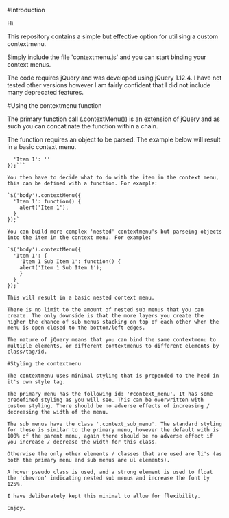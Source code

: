 #Introduction

Hi.

This repository contains a simple but effective option for utilising a custom contextmenu.

Simply include the file 'contextmenu.js' and you can start binding your context menus.

The code requires jQuery and was developed using jQuery 1.12.4. I have not tested other versions however I am fairly confident that I did not include many deprecated features.

#Using the contextmenu function

The primary function call (.contextMenu()) is an extension of jQuery and as such you can concatinate the function within a chain.

The function requires an object to be parsed. The example below will result in a basic context menu.

```$('body').contextMenu({
  'Item 1': ''
});```

You then have to decide what to do with the item in the context menu, this can be defined with a function. For example:

`$('body').contextMenu({
  'Item 1': function() {
    alert('Item 1');
  }
});`

You can build more complex 'nested' contextmenu's but parseing objects into the item in the context menu. For example:

`$('body').contextMenu({
  'Item 1': {
    'Item 1 Sub Item 1': function() {
    alert('Item 1 Sub Item 1');
    }
  }
});`

This will result in a basic nested context menu. 

There is no limit to the amount of nested sub menus that you can create. The only downside is that the more layers you create the higher the chance of sub menus stacking on top of each other when the menu is open closed to the bottom/left edges.

The nature of jQuery means that you can bind the same contextmenu to multiple elements, or different contextmenus to different elements by class/tag/id.

#Styling the contextmenu

The contextmenu uses minimal styling that is prepended to the head in it's own style tag.

The primary menu has the following id: '#context_menu'. It has some predefined styling as you will see. This can be overwritten with custom styling. There should be no adverse effects of increasing / decreasing the width of the menu.

The sub menus have the class '.context_sub_menu'. The standard styling for these is similar to the primary menu, however the default with is 100% of the parent menu, again there should be no adverse effect if you increase / decrease the width for this class.

Otherwise the only other elements / classes that are used are li's (as both the primary menu and sub menus are ul elements).

A hover pseudo class is used, and a strong element is used to float the 'chevron' indicating nested sub menus and increase the font by 125%.

I have deliberately kept this minimal to allow for flexibility.

Enjoy.
